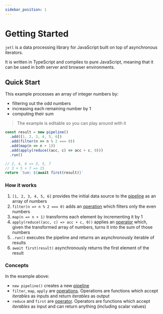 ```yaml
---
sidebar_position: 1
---
```


# Getting Started

`jetl` is a data processing library for JavaScript built on top of asynchronous iterators.

It is written in TypeScript and compiles to pure JavaScript, meaning that it can be used in both server and browser environments.

## Quick Start

This example processes an array of integer numbers by:

- filtering out the odd numbers
- increasing each remaining number by 1
- computing their sum

> The example is editable so you can play around with it

```js live
const result = new pipeline()
  .add([1, 2, 3, 4, 5, 6])
  .add(filter(n => n % 2 === 0))
  .add(map(n => n + 1))
  .add(apply(reduce((acc, c) => acc + c, 0)))
  .run()

// 2, 4, 6 => 3, 5, 7
// 3 + 5 + 7 => 15
return `Sum: ${await first(result)}`
```

### How it works

1. `[1, 2, 3, 4, 5, 6]` provides the initial data source to the [pipeline](./concepts/pipelines) as an array of numbers
2. `filter(n => n % 2 === 0)` adds an [operation](./concepts/operations) which filters only the even numbers
3. `map(n => n + 1)` transforms each element by incrementing it by 1
4. `apply(reduce((acc, c) => acc + c, 0))` applies an [operator](./concepts/operators) which, given the transformed array of numbers, turns it into the sum of those numbers
5. `.run()` executes the pipeline and returns an asynchronously iterable of results
6. `await first(result)` asynchronously returns the first element of the result

### Concepts

In the example above:

- `new pipeline()` creates a new [pipeline](./concepts/pipelines)
- `filter`, `map`, `apply` are [operations](./concepts/operations). Operations are functions which accept _iterables_ as inputs and return _iterables_ as output
- `reduce` and `first` are [operator](./concepts/operators). Operators are functions which accept _iterables_ as input and can return anything (including scalar values)
